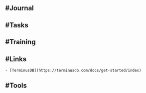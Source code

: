 ## #Journal
## #Tasks
## #Training
## #Links
	- [TerminusDB](https://terminusdb.com/docs/get-started/index)
## #Tools